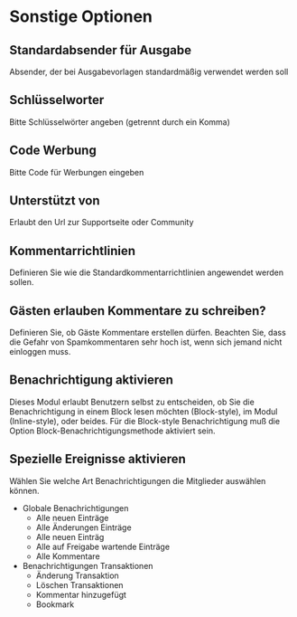 # Sonstige Optionen

## Standardabsender für Ausgabe

Absender, der bei Ausgabevorlagen standardmäßig verwendet werden soll

## Schlüsselworter

Bitte Schlüsselwörter angeben \(getrennt durch ein Komma\)

## Code Werbung

Bitte Code für Werbungen eingeben

## Unterstützt von

Erlaubt den Url zur Supportseite oder Community

## Kommentarrichtlinien

Definieren Sie wie die Standardkommentarrichtlinien angewendet werden sollen.

## Gästen erlauben Kommentare zu schreiben?

Definieren Sie, ob Gäste Kommentare erstellen dürfen. Beachten Sie, dass die Gefahr von Spamkommentaren sehr hoch ist, wenn sich jemand nicht einloggen muss.

## Benachrichtigung aktivieren

Dieses Modul erlaubt Benutzern selbst zu entscheiden, ob Sie die Benachrichtigung in einem Block lesen möchten \(Block-style\), im Modul \(Inline-style\), oder beides. Für die Block-style Benachrichtigung muß die Option Block-Benachrichtigungsmethode aktiviert sein.

## Spezielle Ereignisse aktivieren

Wählen Sie welche Art Benachrichtigungen die Mitglieder auswählen können.

* Globale Benachrichtigungen
  * Alle neuen Einträge
  * Alle Änderungen Einträge
  * Alle neuen Einträg
  * Alle auf Freigabe wartende Einträge
  * Alle Kommentare
* Benachrichtigungen Transaktionen
  * Änderung Transaktion
  * Löschen Transaktionen
  * Kommentar hinzugefügt
  * Bookmark

